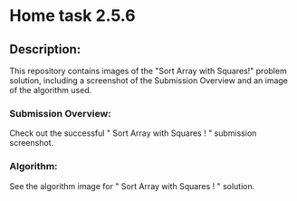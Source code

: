 # Home task 2.5.6
## Description:
This repository contains images of the "Sort Array with Squares!" problem solution, including a screenshot of the Submission Overview and an image of the algorithm used.

### Submission Overview:
Check out the successful " Sort Array with Squares ! " submission screenshot.
<img src="" />

### Algorithm:
See the algorithm image for " Sort Array with Squares ! " solution.

<img src="" />

